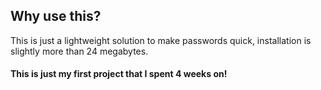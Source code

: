 ## Why use this?
This is just a lightweight solution to make passwords quick, installation is slightly more than 24 megabytes.

#### This is just my first project that I spent 4 weeks on!
